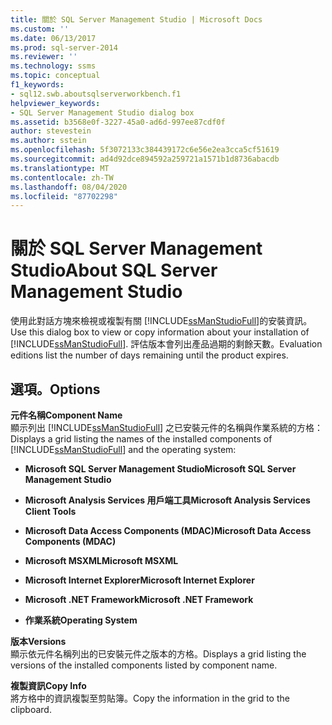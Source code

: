 ```yaml
---
title: 關於 SQL Server Management Studio | Microsoft Docs
ms.custom: ''
ms.date: 06/13/2017
ms.prod: sql-server-2014
ms.reviewer: ''
ms.technology: ssms
ms.topic: conceptual
f1_keywords:
- sql12.swb.aboutsqlserverworkbench.f1
helpviewer_keywords:
- SQL Server Management Studio dialog box
ms.assetid: b3568e0f-3227-45a0-ad6d-997ee87cdf0f
author: stevestein
ms.author: sstein
ms.openlocfilehash: 5f3072133c384439172c6e56e2ea3cca5cf51619
ms.sourcegitcommit: ad4d92dce894592a259721a1571b1d8736abacdb
ms.translationtype: MT
ms.contentlocale: zh-TW
ms.lasthandoff: 08/04/2020
ms.locfileid: "87702298"
---
```

# <a name="about-sql-server-management-studio"></a><span data-ttu-id="c63ef-102">關於 SQL Server Management Studio</span><span class="sxs-lookup"><span data-stu-id="c63ef-102">About SQL Server Management Studio</span></span>
  <span data-ttu-id="c63ef-103">使用此對話方塊來檢視或複製有關 [!INCLUDE[ssManStudioFull](../../includes/ssmanstudiofull-md.md)]的安裝資訊。</span><span class="sxs-lookup"><span data-stu-id="c63ef-103">Use this dialog box to view or copy information about your installation of [!INCLUDE[ssManStudioFull](../../includes/ssmanstudiofull-md.md)].</span></span> <span data-ttu-id="c63ef-104">評估版本會列出產品過期的剩餘天數。</span><span class="sxs-lookup"><span data-stu-id="c63ef-104">Evaluation editions list the number of days remaining until the product expires.</span></span>  
  
## <a name="options"></a><span data-ttu-id="c63ef-105">選項。</span><span class="sxs-lookup"><span data-stu-id="c63ef-105">Options</span></span>  
 <span data-ttu-id="c63ef-106">**元件名稱**</span><span class="sxs-lookup"><span data-stu-id="c63ef-106">**Component Name**</span></span>  
 <span data-ttu-id="c63ef-107">顯示列出 [!INCLUDE[ssManStudioFull](../../includes/ssmanstudiofull-md.md)] 之已安裝元件的名稱與作業系統的方格：</span><span class="sxs-lookup"><span data-stu-id="c63ef-107">Displays a grid listing the names of the installed components of [!INCLUDE[ssManStudioFull](../../includes/ssmanstudiofull-md.md)] and the operating system:</span></span>  
  
-   <span data-ttu-id="c63ef-108">**Microsoft SQL Server Management Studio**</span><span class="sxs-lookup"><span data-stu-id="c63ef-108">**Microsoft SQL Server Management Studio**</span></span>  
  
-   <span data-ttu-id="c63ef-109">**Microsoft Analysis Services 用戶端工具**</span><span class="sxs-lookup"><span data-stu-id="c63ef-109">**Microsoft Analysis Services Client Tools**</span></span>  
  
-   <span data-ttu-id="c63ef-110">**Microsoft Data Access Components (MDAC)**</span><span class="sxs-lookup"><span data-stu-id="c63ef-110">**Microsoft Data Access Components (MDAC)**</span></span>  
  
-   <span data-ttu-id="c63ef-111">**Microsoft MSXML**</span><span class="sxs-lookup"><span data-stu-id="c63ef-111">**Microsoft MSXML**</span></span>  
  
-   <span data-ttu-id="c63ef-112">**Microsoft Internet Explorer**</span><span class="sxs-lookup"><span data-stu-id="c63ef-112">**Microsoft Internet Explorer**</span></span>  
  
-   <span data-ttu-id="c63ef-113">**Microsoft .NET Framework**</span><span class="sxs-lookup"><span data-stu-id="c63ef-113">**Microsoft .NET Framework**</span></span>  
  
-   <span data-ttu-id="c63ef-114">**作業系統**</span><span class="sxs-lookup"><span data-stu-id="c63ef-114">**Operating System**</span></span>  
  
 <span data-ttu-id="c63ef-115">**版本**</span><span class="sxs-lookup"><span data-stu-id="c63ef-115">**Versions**</span></span>  
 <span data-ttu-id="c63ef-116">顯示依元件名稱列出的已安裝元件之版本的方格。</span><span class="sxs-lookup"><span data-stu-id="c63ef-116">Displays a grid listing the versions of the installed components listed by component name.</span></span>  
  
 <span data-ttu-id="c63ef-117">**複製資訊**</span><span class="sxs-lookup"><span data-stu-id="c63ef-117">**Copy Info**</span></span>  
 <span data-ttu-id="c63ef-118">將方格中的資訊複製至剪貼簿。</span><span class="sxs-lookup"><span data-stu-id="c63ef-118">Copy the information in the grid to the clipboard.</span></span>  
  
  
